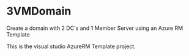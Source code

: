 # 3VMDomain
Create a domain with 2 DC's and 1 Member Server using an Azure RM Template

This is the visual studio AzureRM Template project.
